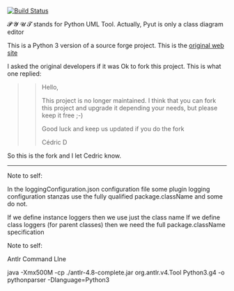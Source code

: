 [![Build Status](https://travis-ci.org/hasii2011/PyUt.svg?branch=master)](https://travis-ci.org/hasii2011/PyUt)

𝓟 𝓨 𝓤 𝓣 stands for Python UML Tool. Actually, Pyut is only a class diagram editor


This is a Python 3 version of a source forge project.  This is the [original web site](http://pyut.sourceforge.net/whatis.html)

I asked the original developers if it was Ok to fork this project.  This is what one replied:


>> Hello,
>> 
>> This project is no longer maintained.
>> I think that you can fork this project and upgrade it depending your needs, but please keep it free ;-)
>> 
>> Good luck and keep us updated if you do the fork
>> 
>> Cédric D


So this is the fork and I let Cedric know.  

------
Note to self:

In the loggingConfiguration.json configuration file some plugin logging configuration stanzas use the fully qualified
package.className and some do not.

If we define instance loggers then we use just the class name
If we define class loggers (for parent classes) then we need the full package.className
specification


Note to self:

Antlr Command LIne

java -Xmx500M -cp ./antlr-4.8-complete.jar org.antlr.v4.Tool Python3.g4 -o pythonparser -Dlanguage=Python3
